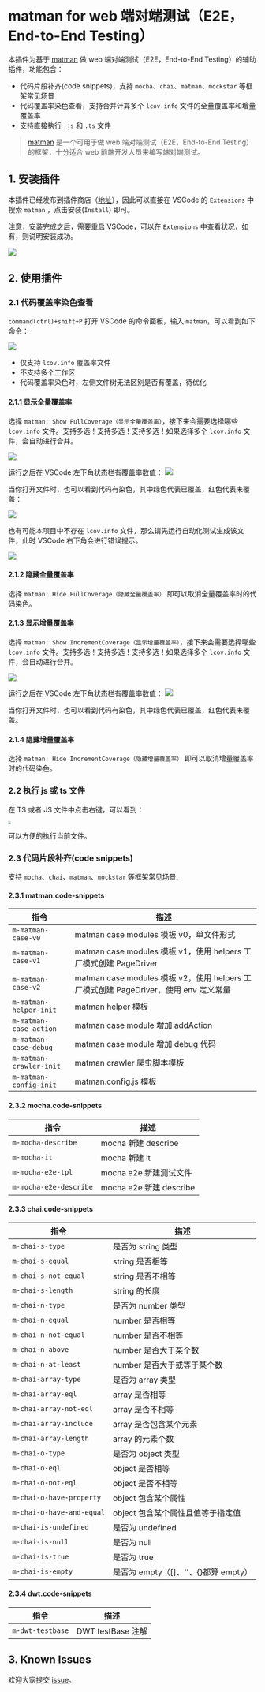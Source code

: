 # matman for web 端对端测试（E2E，End-to-End Testing）

本插件为基于 [matman](https://matmanjs.github.io/matman/) 做 web 端对端测试（E2E，End-to-End Testing）的辅助插件，功能包含：

- 代码片段补齐(code snippets)，支持 `mocha`、`chai`、`matman`、`mockstar` 等框架常见场景
- 代码覆盖率染色查看，支持合并计算多个 `lcov.info` 文件的全量覆盖率和增量覆盖率
- 支持直接执行 `.js` 和 `.ts` 文件

> [matman](https://matmanjs.github.io/matman/) 是一个可用于做 web 端对端测试（E2E，End-to-End Testing）的框架，十分适合 web 前端开发人员来编写端对端测试。



## 1. 安装插件

本插件已经发布到插件商店（[地址](https://marketplace.visualstudio.com/items?itemName=matmanjs.matman)），因此可以直接在 VSCode 的 `Extensions` 中搜索 `matman` ，点击安装(`Install`) 即可。

注意，安装完成之后，需要重启 VSCode，可以在 `Extensions` 中查看状况，如有，则说明安装成功。

![](assets/extensions-matman-installed.png)


## 2. 使用插件

### 2.1 代码覆盖率染色查看

`command(ctrl)+shift+P` 打开 VSCode 的命令面板，输入 `matman`，可以看到如下命令：

![](assets/panel-all-matman-cmd.png)


- 仅支持 `lcov.info` 覆盖率文件
- 不支持多个工作区
- 代码覆盖率染色时，左侧文件树无法区别是否有覆盖，待优化


#### 2.1.1 显示全量覆盖率

选择 `matman: Show FullCoverage（显示全量覆盖率）`，接下来会需要选择哪些 `lcov.info` 文件。支持多选！支持多选！支持多选！如果选择多个 `lcov.info` 文件，会自动进行合并。

![](assets/panel-full-select-lcov.png)

运行之后在 VSCode 左下角状态栏有覆盖率数值：
![](assets/panel-full-bar-result.png)

当你打开文件时，也可以看到代码有染色，其中绿色代表已覆盖，红色代表未覆盖：

![](assets/panel-local-coverage-color.png)

也有可能本项目中不存在 `lcov.info` 文件，那么请先运行自动化测试生成该文件，此时 VSCode 右下角会进行错误提示。

![](assets/panel-no-lcov.png)


#### 2.1.2 隐藏全量覆盖率

选择 `matman: Hide FullCoverage（隐藏全量覆盖率）` 即可以取消全量覆盖率时的代码染色。

#### 2.1.3 显示增量覆盖率

选择 `matman: Show IncrementCoverage（显示增量覆盖率）`，接下来会需要选择哪些 `lcov.info` 文件。支持多选！支持多选！支持多选！如果选择多个 `lcov.info` 文件，会自动进行合并。

![](assets/panel-full-select-lcov.png)

运行之后在 VSCode 左下角状态栏有覆盖率数值：
![](assets/panel-full-bar-result.png)

当你打开文件时，也可以看到代码有染色，其中绿色代表已覆盖，红色代表未覆盖。


#### 2.1.4 隐藏增量覆盖率

选择 `matman: Hide IncrementCoverage（隐藏增量覆盖率）` 即可以取消增量覆盖率时的代码染色。



### 2.2 执行 js 或 ts 文件

在 TS 或者 JS 文件中点击右键，可以看到：

<img src="assets/run-file.png" style="zoom:33%;" />

可以方便的执行当前文件。

### 2.3 代码片段补齐(code snippets)

支持 `mocha`、`chai`、`matman`、`mockstar` 等框架常见场景.

#### 2.3.1 matman.code-snippets

| 指令 |  描述 |
| --- | --- |
| `m-matman-case-v0` | matman case modules 模板 v0，单文件形式 |
| `m-matman-case-v1` | matman case modules 模板 v1，使用 helpers 工厂模式创建 PageDriver |
| `m-matman-case-v2` | matman case modules 模板 v2，使用 helpers 工厂模式创建 PageDriver，使用 env 定义常量 |
| `m-matman-helper-init` | matman helper 模板 |
| `m-matman-case-action` | matman case module 增加 addAction |
| `m-matman-case-debug` | matman case module 增加 debug 代码 |
| `m-matman-crawler-init` | matman crawler 爬虫脚本模板 |
| `m-matman-config-init` | matman.config.js 模板 |

#### 2.3.2 mocha.code-snippets

| 指令 |  描述 |
| --- | --- |
| `m-mocha-describe` | mocha 新建 describe |
| `m-mocha-it` | mocha 新建 it |
| `m-mocha-e2e-tpl` | mocha e2e 新建测试文件 |
| `m-mocha-e2e-describe` | mocha e2e 新建 describe |

#### 2.3.3 chai.code-snippets

| 指令 |  描述 |
| --- | --- |
| `m-chai-s-type` | 是否为 string 类型 |
| `m-chai-s-equal` | string 是否相等 |
| `m-chai-s-not-equal` | string 是否不相等 |
| `m-chai-s-length` | string 的长度 |
| `m-chai-n-type` | 是否为 number 类型 |
| `m-chai-n-equal` | number 是否相等 |
| `m-chai-n-not-equal` | number 是否不相等 |
| `m-chai-n-above` | number 是否大于某个数 |
| `m-chai-n-at-least` | number 是否大于或等于某个数 |
| `m-chai-array-type` | 是否为 array 类型 |
| `m-chai-array-eql` | array 是否相等 |
| `m-chai-array-not-eql` | array 是否不相等 |
| `m-chai-array-include` | array 是否包含某个元素 |
| `m-chai-array-length` | array 的元素个数 |
| `m-chai-o-type` | 是否为 object 类型 |
| `m-chai-o-eql` | object 是否相等 |
| `m-chai-o-not-eql` | object 是否不相等 |
| `m-chai-o-have-property` | object 包含某个属性 |
| `m-chai-o-have-and-equal` | object 包含某个属性且值等于指定值 |
| `m-chai-is-undefined` | 是否为 undefined |
| `m-chai-is-null` | 是否为 null |
| `m-chai-is-true` | 是否为 true |
| `m-chai-is-empty` | 是否为 empty（[]、''、{}都算 empty） |

#### 2.3.4 dwt.code-snippets

| 指令 |  描述 |
| --- | --- |
| `m-dwt-testbase` | DWT testBase 注解 |

## 3. Known Issues

欢迎大家提交 [issue](https://github.com/matmanjs/vscode-plugin/issues/new)。
